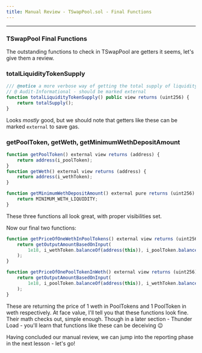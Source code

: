```yaml
---
title: Manual Review - TSwapPool.sol - Final Functions
---
```


---

### TSwapPool Final Functions

The outstanding functions to check in TSwapPool are getters it seems, let's give them a review.

### totalLiquidityTokenSupply

```js
/// @notice a more verbose way of getting the total supply of liquidity tokens
// @ Audit-Informational - should be marked external
function totalLiquidityTokenSupply() public view returns (uint256) {
    return totalSupply();
}
```

Looks _mostly_ good, but we should note that getters like these can be marked `external` to save gas.

### getPoolToken, getWeth, getMinimumWethDepositAmount

```js
function getPoolToken() external view returns (address) {
    return address(i_poolToken);
}
function getWeth() external view returns (address) {
    return address(i_wethToken);
}

function getMinimumWethDepositAmount() external pure returns (uint256) {
    return MINIMUM_WETH_LIQUIDITY;
}
```

These three functions all look great, with proper visibilities set.

Now our final two functions:

```js
function getPriceOfOneWethInPoolTokens() external view returns (uint256) {
    return getOutputAmountBasedOnInput(
        1e18, i_wethToken.balanceOf(address(this)), i_poolToken.balanceOf(address(this))
    );
}

function getPriceOfOnePoolTokenInWeth() external view returns (uint256) {
    return getOutputAmountBasedOnInput(
        1e18, i_poolToken.balanceOf(address(this)), i_wethToken.balanceOf(address(this))
    );
}
```

These are returning the price of 1 weth in PoolTokens and 1 PoolToken in weth respectively. At face value, I'll tell you that these functions look fine. Their math checks out, simple enough. Though in a later section - Thunder Load - you'll learn that functions like these can be deceiving 😉

Having concluded our manual review, we can jump into the reporting phase in the next lesson - let's go!
